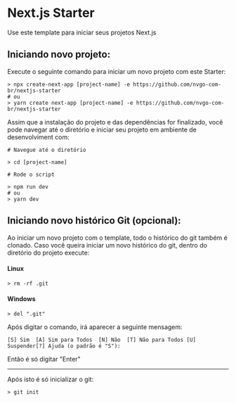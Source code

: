 # Next.js Starter

Use este template para iniciar seus projetos Next.js

## Iniciando novo projeto:

Execute o seguinte comando para iniciar um novo projeto com este Starter:

```
> npx create-next-app [project-name] -e https://github.com/nvgo-com-br/nextjs-starter
# ou
> yarn create next-app [project-name] -e https://github.com/nvgo-com-br/nextjs-starter
```

Assim que a instalação do projeto e das dependências for finalizado, você pode navegar até o diretório e iniciar seu projeto em ambiente de desenvolviment com:

```
# Navegue até o diretório

> cd [project-name]

# Rode o script

> npm run dev
# ou
> yarn dev
```

## Iniciando novo histórico Git (opcional):

Ao iniciar um novo projeto com o template, todo o histórico do git também é clonado. Caso você queira
iniciar um novo histórico do git, dentro do diretório do projeto execute:

#### Linux
```
> rm -rf .git
```

#### Windows
```
> del ".git"
```

Após digitar o comando, irá aparecer a seguinte mensagem:
```
[S] Sim  [A] Sim para Todos  [N] Não  [T] Não para Todos [U] Suspender[?] Ajuda (o padrão é "S"):
```

Então é só digitar "Enter"

---

Após isto é só inicializar o git:
```
> git init
```
